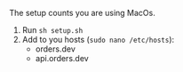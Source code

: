 The setup counts you are using MacOs.

1. Run `sh setup.sh` 
2. Add to you hosts (`sudo nano /etc/hosts`):
   - orders.dev
   - api.orders.dev
